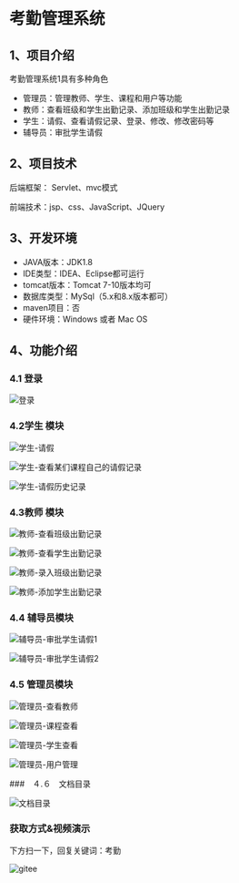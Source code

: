 # 考勤管理系统

## 1、项目介绍

考勤管理系统1具有多种角色

- 管理员：管理教师、学生、课程和用户等功能
- 教师：查看班级和学生出勤记录、添加班级和学生出勤记录
- 学生：请假、查看请假记录、登录、修改、修改密码等
- 辅导员：审批学生请假


## 2、项目技术

后端框架： Servlet、mvc模式

前端技术：jsp、css、JavaScript、JQuery

## 3、开发环境

- JAVA版本：JDK1.8
- IDE类型：IDEA、Eclipse都可运行
- tomcat版本：Tomcat 7-10版本均可
- 数据库类型：MySql（5.x和8.x版本都可）
- maven项目：否 
- 硬件环境：Windows 或者 Mac OS


## 4、功能介绍

### 4.1 登录

![登录](https://project-images-1256969109.cos.ap-chongqing.myqcloud.com/Typora-Images/202208081026872.jpg)

### 4.2学生 模块

![学生-请假](https://project-images-1256969109.cos.ap-chongqing.myqcloud.com/Typora-Images/202208081026912.jpg)

![学生-查看某们课程自己的请假记录](https://project-images-1256969109.cos.ap-chongqing.myqcloud.com/Typora-Images/202208081026546.jpg)

![学生-请假历史记录](https://project-images-1256969109.cos.ap-chongqing.myqcloud.com/Typora-Images/202208081026560.jpg)

### 4.3教师 模块

![教师-查看班级出勤记录](https://project-images-1256969109.cos.ap-chongqing.myqcloud.com/Typora-Images/202208081026611.jpg)

![教师-查看学生出勤记录](https://project-images-1256969109.cos.ap-chongqing.myqcloud.com/Typora-Images/202208081026333.jpg)

![教师-录入班级出勤记录](https://project-images-1256969109.cos.ap-chongqing.myqcloud.com/Typora-Images/202208081027280.jpg)

![教师-添加学生出勤记录](https://project-images-1256969109.cos.ap-chongqing.myqcloud.com/Typora-Images/202208081027881.jpg)

### 4.4 辅导员模块

![辅导员-审批学生请假1](https://project-images-1256969109.cos.ap-chongqing.myqcloud.com/Typora-Images/202208081027395.jpg)

![辅导员-审批学生请假2](https://project-images-1256969109.cos.ap-chongqing.myqcloud.com/Typora-Images/202208081027920.jpg)

### 4.5 管理员模块

![管理员-查看教师](https://project-images-1256969109.cos.ap-chongqing.myqcloud.com/Typora-Images/202208081027317.jpg)

![管理员-课程查看](https://project-images-1256969109.cos.ap-chongqing.myqcloud.com/Typora-Images/202208081027671.jpg)

![管理员-学生查看](https://project-images-1256969109.cos.ap-chongqing.myqcloud.com/Typora-Images/202208081027990.jpg)

![管理员-用户管理](https://project-images-1256969109.cos.ap-chongqing.myqcloud.com/Typora-Images/202208081027331.jpg)

###　４.６　文档目录

![文档目录](https://project-images-1256969109.cos.ap-chongqing.myqcloud.com/Typora-Images/202208081026605.jpg)

### 获取方式&视频演示

下方扫一下，回复关键词：考勤

![gitee](https://project-images-1256969109.cos.ap-chongqing.myqcloud.com/Typora-Images/202309291447341.png)
